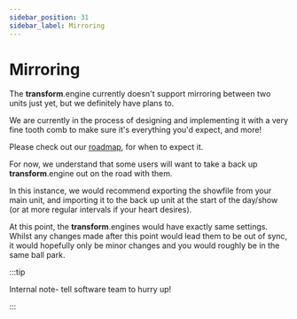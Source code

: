 ```yaml
---
sidebar_position: 31
sidebar_label: Mirroring
---
```


# Mirroring

The **transform**.engine currently doesn't support mirroring between two units just yet, but we definitely have plans to. 

We are currently in the process of designing and implementing it with a very fine tooth comb to make sure it's everything you'd expect, and more!  

Please check out our [roadmap](https://docs.fourieraudio.com/roadmap/), for when to expect it. 

For now, we understand that some users will want to take a back up **transform**.engine out on the road with them. 

In this instance, we would recommend exporting the showfile from your main unit, and importing it to the back up unit at the start of the day/show (or at more regular intervals if your heart desires). 

At this point, the **transform**.engines would have exactly same settings. Whilst any changes made after this point would lead them to be out of sync, it would hopefully only be minor changes and you would roughly be in the same ball park.

:::tip

Internal note- tell software team to hurry up!

:::


